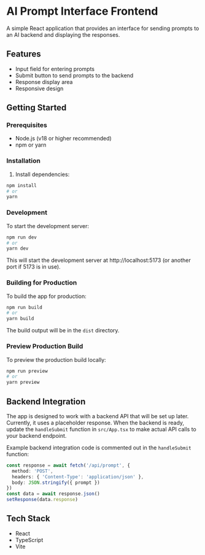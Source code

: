 # AI Prompt Interface Frontend

A simple React application that provides an interface for sending prompts to an AI backend and displaying the responses.

## Features

- Input field for entering prompts
- Submit button to send prompts to the backend
- Response display area
- Responsive design

## Getting Started

### Prerequisites

- Node.js (v18 or higher recommended)
- npm or yarn

### Installation

1. Install dependencies:

```bash
npm install
# or
yarn
```

### Development

To start the development server:

```bash
npm run dev
# or
yarn dev
```

This will start the development server at http://localhost:5173 (or another port if 5173 is in use).

### Building for Production

To build the app for production:

```bash
npm run build
# or
yarn build
```

The build output will be in the `dist` directory.

### Preview Production Build

To preview the production build locally:

```bash
npm run preview
# or
yarn preview
```

## Backend Integration

The app is designed to work with a backend API that will be set up later. Currently, it uses a placeholder response. When the backend is ready, update the `handleSubmit` function in `src/App.tsx` to make actual API calls to your backend endpoint.

Example backend integration code is commented out in the `handleSubmit` function:

```typescript
const response = await fetch('/api/prompt', {
  method: 'POST',
  headers: { 'Content-Type': 'application/json' },
  body: JSON.stringify({ prompt })
})
const data = await response.json()
setResponse(data.response)
```

## Tech Stack

- React
- TypeScript
- Vite
